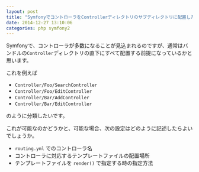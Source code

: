 ```yaml
---
layout: post
title: "SymfonyでコントローラをControllerディレクトリのサブディレクトリに配置したい"
date: 2014-12-27 13:10:06
categories: php symfony2
---
```

<p>Symfonyで、コントローラが多数になることが見込まれるのですが、通常はバンドルの<code>Controller</code>ディレクトリの直下にすべて配置する前提になっているかと思います。</p>

<p>これを例えば</p>

<ul>
<li><code>Controller/Foo/SearchController</code></li>
<li><code>Controller/Foo/EditController</code></li>
<li><code>Controller/Bar/AddController</code></li>
<li><code>Controller/Bar/EditController</code></li>
</ul>

<p>のように分類したいです。</p>

<p>これが可能なのかどうかと、可能な場合、次の設定はどのように記述したらよいでしょうか。</p>

<ul>
<li><code>routing.yml</code> でのコントローラ名</li>
<li>コントローラに対応するテンプレートファイルの配置場所</li>
<li>テンプレートファイルを <code>render()</code> で指定する時の指定方法</li>
</ul>
